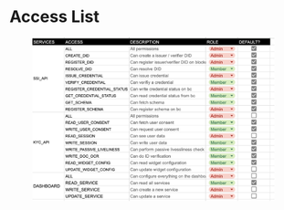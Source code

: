 # Access List

<figure><img src="../../.gitbook/assets/image (42).png" alt=""><figcaption></figcaption></figure>

